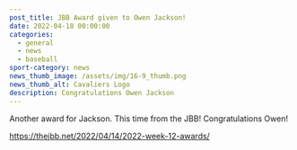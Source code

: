 ```yaml
---
post_title: JBB Award given to Owen Jackson!
date: 2022-04-18 00:00:00
categories:
  - general
  - news
  - baseball
sport-category: news
news_thumb_image: /assets/img/16-9_thumb.png
news_thumb_alt: Cavaliers Logo
description: Congratulations Owen Jackson
---
```

Another award for Jackson. This time from the JBB\! Congratulations Owen\!

https://thejbb.net/2022/04/14/2022-week-12-awards/

&nbsp;
